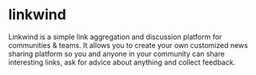 # linkwind

Linkwind is a simple link aggregation and discussion platform for communities & teams. It allows you to create your own customized news sharing platform so you and anyone in your community can share interesting links, ask for advice about anything and collect feedback.
